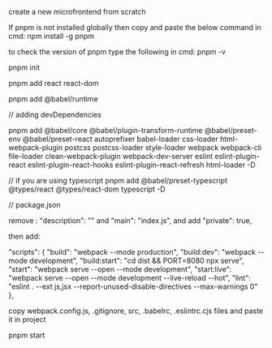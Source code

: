 create a new microfrontend from scratch

If pnpm is not installed globally then copy and paste the below command in cmd: npm install -g pnpm

to check the version of pnpm type the following in cmd: pnpm -v

pnpm init

pnpm add react react-dom

pnpm add @babel/runtime

// adding devDependencies

pnpm add @babel/core @babel/plugin-transform-runtime @babel/preset-env @babel/preset-react autoprefixer babel-loader css-loader html-webpack-plugin postcss postcss-loader style-loader webpack webpack-cli file-loader clean-webpack-plugin webpack-dev-server eslint eslint-plugin-react eslint-plugin-react-hooks eslint-plugin-react-refresh html-loader -D

// if you are using typescript
pnpm add @babel/preset-typescript @types/react @types/react-dom typescript -D

// package.json

remove : "description": "" and "main": "index.js", and add "private": true,

then add:

"scripts": {
"build": "webpack --mode production",
"build:dev": "webpack --mode development",
"build:start": "cd dist && PORT=8080 npx serve",
"start": "webpack serve --open --mode development",
"start:live": "webpack serve --open --mode development --live-reload --hot",
"lint": "eslint . --ext js,jsx --report-unused-disable-directives --max-warnings 0"
},

copy webpack.config.js, .gitignore, src, .babelrc, .eslintrc.cjs files and paste it in project

pnpm start
